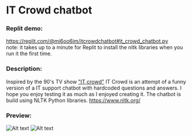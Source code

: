# IT Crowd chatbot

### Replit demo:
https://replit.com/@mi6oo6im/itcrowdchatbot#it_crowd_chatbot.py <br>
note: it takes up to a minute for Replit to install the nltk libraries when you run it the first time.

### Description:
Inspired by the 90's TV show ["IT crowd"](https://www.youtube.com/watch?v=wSAtLkuuNJE) IT Crowd is an attempt of a funny version of a IT
support chatbot with hardcoded questions and answers. I hope you enjoy testing it as much as I enjoyed creating it. The chatbot is build using NLTK Python libraries. https://www.nltk.org/

### Preview:
![Alt text](https://github.com/mi6oo6im/my_python_training/blob/main/training_projects/it_crowd_chatbot/it_crowd_chatbot.png)
![Alt text](https://github.com/mi6oo6im/my_python_training/blob/main/training_projects/it_crowd_chatbot/it_crowd_chatbot_replit.png)
